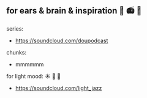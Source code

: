 ## for ears & brain & inspiration  :musical_score:  :radio:  :musical_keyboard:

series:
- https://soundcloud.com/doupodcast

chunks:
- mmmmmm

for light mood:  :sunny:  :milky_way:  :rainbow:
- https://soundcloud.com/light_jazz
